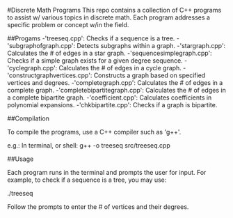 #Discrete Math Programs
This repo contains a collection of C++ programs to assist w/ various topics in discrete math.  Each program addresses a specific problem or concept w/in the field.

##Progams
-'treeseq.cpp': Checks if a sequence is a tree.
-'subgraphofgraph.cpp': Detects subgraphs within a graph.
-'stargraph.cpp': Calculates the # of edges in a star graph.
-'sequencesimplegraph.cpp': Checks if a simple graph exists for a given degree sequence.
-'cyclegraph.cpp': Calculates the # of edges in a cycle graph.
-'constructgraphvertices.cpp': Constructs a graph based on specified vertices and degrees.
-'completegraph.cpp': Calculates the # of edges in a complete graph.
-'completebipartitegraph.cpp': Calculates the # of edges in a complete bipartite graph.
-'coefficient.cpp': Calculates coefficients in polynomial expansions.
-'chkbipartite.cpp': Checks if a graph is bipartite.

##Compilation

To compile the programs, use a C++ compiler such as 'g++'.  

e.g.:
In terminal, or shell:
g++ -o treeseq src/treeseq.cpp

##Usage

Each program runs in the terminal and prompts the user for input.  For example, to check if a sequence is a tree, you may use:

./treeseq

Follow the prompts to enter the # of vertices and their degrees.